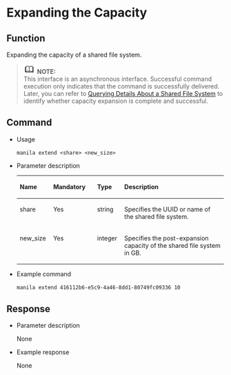 # Expanding the Capacity<a name="EN-US_TOPIC_0090543965"></a>

## Function<a name="section28874420153615"></a>

Expanding the capacity of a shared file system.

>![](public_sys-resources/icon-note.gif) **NOTE:**   
>This interface is an asynchronous interface. Successful command execution only indicates that the command is successfully delivered. Later, you can refer to  [Querying Details About a Shared File System](querying-details-about-a-shared-file-system.md)  to identify whether capacity expansion is complete and successful.  

## Command<a name="section44378387153615"></a>

-   Usage

    ```
    manila extend <share> <new_size>
    ```

-   Parameter description

    <a name="table23795772153615"></a>
    <table><thead align="left"><tr id="row23531140153615"><th class="cellrowborder" valign="top" width="16.16161616161616%" id="mcps1.1.5.1.1"><p id="p26974158153615"><a name="p26974158153615"></a><a name="p26974158153615"></a>Name</p>
    </th>
    <th class="cellrowborder" valign="top" width="21.21212121212121%" id="mcps1.1.5.1.2"><p id="p37423172153615"><a name="p37423172153615"></a><a name="p37423172153615"></a>Mandatory</p>
    </th>
    <th class="cellrowborder" valign="top" width="13.13131313131313%" id="mcps1.1.5.1.3"><p id="p11378128153615"><a name="p11378128153615"></a><a name="p11378128153615"></a>Type</p>
    </th>
    <th class="cellrowborder" valign="top" width="49.494949494949495%" id="mcps1.1.5.1.4"><p id="p49213143153615"><a name="p49213143153615"></a><a name="p49213143153615"></a>Description</p>
    </th>
    </tr>
    </thead>
    <tbody><tr id="row26841667153615"><td class="cellrowborder" valign="top" width="16.16161616161616%" headers="mcps1.1.5.1.1 "><p id="p5723273142142"><a name="p5723273142142"></a><a name="p5723273142142"></a>share</p>
    </td>
    <td class="cellrowborder" valign="top" width="21.21212121212121%" headers="mcps1.1.5.1.2 "><p id="p60932008142142"><a name="p60932008142142"></a><a name="p60932008142142"></a>Yes</p>
    </td>
    <td class="cellrowborder" valign="top" width="13.13131313131313%" headers="mcps1.1.5.1.3 "><p id="p36545648142142"><a name="p36545648142142"></a><a name="p36545648142142"></a>string</p>
    </td>
    <td class="cellrowborder" valign="top" width="49.494949494949495%" headers="mcps1.1.5.1.4 "><p id="p7407496142142"><a name="p7407496142142"></a><a name="p7407496142142"></a>Specifies the UUID or name of the shared file system.</p>
    </td>
    </tr>
    <tr id="row44076941153615"><td class="cellrowborder" valign="top" width="16.16161616161616%" headers="mcps1.1.5.1.1 "><p id="p11750691134012"><a name="p11750691134012"></a><a name="p11750691134012"></a>new_size</p>
    </td>
    <td class="cellrowborder" valign="top" width="21.21212121212121%" headers="mcps1.1.5.1.2 "><p id="p56776725142142"><a name="p56776725142142"></a><a name="p56776725142142"></a>Yes</p>
    </td>
    <td class="cellrowborder" valign="top" width="13.13131313131313%" headers="mcps1.1.5.1.3 "><p id="p35512026142142"><a name="p35512026142142"></a><a name="p35512026142142"></a>integer</p>
    </td>
    <td class="cellrowborder" valign="top" width="49.494949494949495%" headers="mcps1.1.5.1.4 "><p id="p57901843142142"><a name="p57901843142142"></a><a name="p57901843142142"></a>Specifies the post-expansion capacity of the shared file system in GB.</p>
    </td>
    </tr>
    </tbody>
    </table>

-   Example command

    ```
    manila extend 416112b6-e5c9-4a46-8dd1-80749fc09336 10
    ```


## Response<a name="section35893912153615"></a>

-   Parameter description

    None


-   Example response

    None


